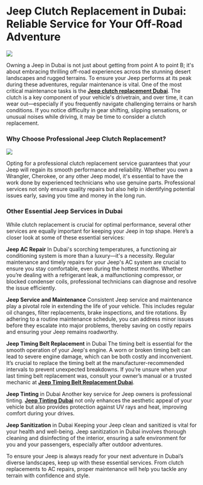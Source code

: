 # Jeep Clutch Replacement in Dubai: Reliable Service for Your Off-Road Adventure

![](https://s3-ap-northeast-1.amazonaws.com/g0v-hackmd-images/uploads/upload_9201147b92b4e717542a7dee70cc7f64.jpg)

Owning a Jeep in Dubai is not just about getting from point A to point B; it's about embracing thrilling off-road experiences across the stunning desert landscapes and rugged terrains. To ensure your Jeep performs at its peak during these adventures, regular maintenance is vital. One of the most critical maintenance tasks is the **[Jeep clutch replacement Dubai](https://servicemycar.com/uae/services/jeep-wrangler-clutch-replacement-dubai)**. The clutch is a key component of your vehicle's drivetrain, and over time, it can wear out—especially if you frequently navigate challenging terrains or harsh conditions. If you notice difficulty in gear shifting, slipping sensations, or unusual noises while driving, it may be time to consider a clutch replacement.

### Why Choose Professional Jeep Clutch Replacement?

![](https://s3-ap-northeast-1.amazonaws.com/g0v-hackmd-images/uploads/upload_6db327a18fb508878cc9888b344aa98e.png)

Opting for a professional clutch replacement service guarantees that your Jeep will regain its smooth performance and reliability. Whether you own a Wrangler, Cherokee, or any other Jeep model, it's essential to have the work done by experienced technicians who use genuine parts. Professional services not only ensure quality repairs but also help in identifying potential issues early, saving you time and money in the long run.

### Other Essential Jeep Services in Dubai

While clutch replacement is crucial for optimal performance, several other services are equally important for keeping your Jeep in top shape. Here’s a closer look at some of these essential services:

**Jeep AC Repair** In Dubai's scorching temperatures, a functioning air conditioning system is more than a luxury—it's a necessity. Regular maintenance and timely repairs for your Jeep's AC system are crucial to ensure you stay comfortable, even during the hottest months. Whether you’re dealing with a refrigerant leak, a malfunctioning compressor, or blocked condenser coils, professional technicians can diagnose and resolve the issue efficiently.

**Jeep Service and Maintenance** Consistent Jeep service and maintenance play a pivotal role in extending the life of your vehicle. This includes regular oil changes, filter replacements, brake inspections, and tire rotations. By adhering to a routine maintenance schedule, you can address minor issues before they escalate into major problems, thereby saving on costly repairs and ensuring your Jeep remains roadworthy.

**Jeep Timing Belt Replacement** in Dubai The timing belt is essential for the smooth operation of your Jeep's engine. A worn or broken timing belt can lead to severe engine damage, which can be both costly and inconvenient. It’s crucial to replace the timing belt at the manufacturer-recommended intervals to prevent unexpected breakdowns. If you’re unsure when your last timing belt replacement was, consult your owner’s manual or a trusted mechanic at **[Jeep Timing Belt Replacement Dubai](https://servicemycar.com/uae/services/jeep-timing-belt-replacement-dubai)**.

**Jeep Tinting** in Dubai Another key service for Jeep owners is professional tinting. **[Jeep Tinting Dubai](https://servicemycar.com/uae/services/jeep-tinting-dubai)** not only enhances the aesthetic appeal of your vehicle but also provides protection against UV rays and heat, improving comfort during your drives.

**Jeep Sanitization** in Dubai Keeping your Jeep clean and sanitized is vital for your health and well-being. Jeep sanitization in Dubai involves thorough cleaning and disinfecting of the interior, ensuring a safe environment for you and your passengers, especially after outdoor adventures.

To ensure your Jeep is always ready for your next adventure in Dubai’s diverse landscapes, keep up with these essential services. From clutch replacements to AC repairs, proper maintenance will help you tackle any terrain with confidence and style.